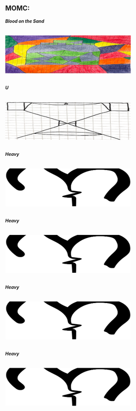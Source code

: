 MOMC:
------ 
<div class="row">
  
<h5>Blood on the Sand</h5><div class="column"><p><a href="https://ameverythingand.github.io/Blood-on-the-Sand/"><img src="images/Bottle.png" width="400" alt="Sand" width="120" height="120"></a></p></div>

<h5>U</h5><div class="column"><p><a href="https://ameverythingand.github.io/U/"><img src="images/U.png" width="400" alt="U" width="120" height="120"></a></p></div>

<h5>Heavy</h5><div class="column"><p><a href="https://ameverythingand.github.io/Heavy/"><img src="images/Heav.png" width="400" alt="Heavy" width="120" height="120"></a></p></div>

 <h5>Heavy</h5><div class="column"><p><a href="https://ameverythingand.github.io/Heavy/"><img src="images/Heav.png" width="400" alt="Heavy" width="120" height="120"></a></p></div>
  
 <h5>Heavy</h5><div class="column"><p><a href="https://ameverythingand.github.io/Heavy/"><img src="images/Heav.png" width="400" alt="Heavy" width="120" height="120"></a></p></div>
  <h5>Heavy</h5><div class="column"><p><a href="https://ameverythingand.github.io/Heavy/"><img src="images/Heav.png" width="400" alt="Heavy" width="120" height="120"></a></p></div>


